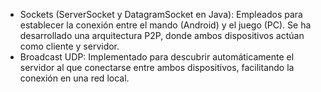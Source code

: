 * Sockets (ServerSocket y DatagramSocket en Java):
		Empleados para establecer la conexión entre el mando (Android) y el juego (PC). Se ha desarrollado una arquitectura P2P, donde ambos dispositivos actúan como cliente y servidor.
* Broadcast UDP:
		Implementado para descubrir automáticamente el servidor al que conectarse entre ambos dispositivos, facilitando la conexión en una red local.